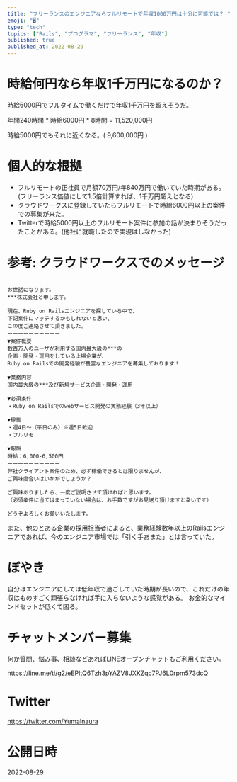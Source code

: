 ```yaml
---
title: "フリーランスのエンジニアならフルリモートで年収1000万円は十分に可能では？ "
emoji: "🖥"
type: "tech"
topics: ["Rails", "プログラマ", "フリーランス", "年収"]
published: true
published_at: 2022-08-29
---
```


# 時給何円なら年収1千万円になるのか？


時給6000円でフルタイムで働くだけで年収1千万円を超えそうだ。

年間240時間 * 時給6000円 * 8時間 = 11,520,000円

時給5000円でもそれに近くなる。( 9,600,000円 )

# 個人的な根拠

- フルリモートの正社員で月額70万円/年840万円で働いていた時期がある。(フリーランス価値にして1.5倍計算すれば、1千万円超えとなる)
- クラウドワークスに登録していたらフルリモートで時給6000円以上の案件での募集が来た。
- Twitterで時給5000円以上のフルリモート案件に参加の話が決まりそうだったことがある。(他社に就職したので実現はしなかった)

# 参考: クラウドワークスでのメッセージ

```

お世話になります。
***株式会社と申します。

現在、Ruby on Railsエンジニアを探している中で、
下記案件にマッチするかもしれないと思い、
この度ご連絡させて頂きました。
ーーーーーーーーーー
▼案件概要
数百万人のユーザが利用する国内最大級の***の
企画・開発・運用をしている上場企業が、
Ruby on Railsでの開発経験が豊富なエンジニアを募集しております！

▼業務内容
国内最大級の***及び新規サービス企画・開発・運用

▼必須条件
・Ruby on Railsでのwebサービス開発の実務経験（3年以上）

▼稼働
・週4日～（平日のみ）※週5日歓迎
・フルリモ

▼報酬
時給：6,000-6,500円
ーーーーーーーーーー
弊社クライアント案件のため、必ず稼働できるとは限りませんが、
ご興味度合いはいかがでしょうか？

ご興味ありましたら、一度ご説明させて頂ければと思います。
（必須条件に当てはまっていない場合は、お手数ですがお見送り頂けますと幸いです）

どうぞよろしくお願いいたします。
```

また、他のとある企業の採用担当者によると、業務経験数年以上のRailsエンジニアであれば、今のエンジニア市場では「引く手あまた」とは言っていた。


# ぼやき

自分はエンジニアにしては低年収で過ごしていた時期が長いので、これだけの年収はものすごく頑張らなければ手に入らないような感覚がある。
お金的なマインドセットが低くて困る。

<!-- Update From Qiita API -->

# チャットメンバー募集


何か質問、悩み事、相談などあればLINEオープンチャットもご利用ください。

https://line.me/ti/g2/eEPltQ6Tzh3pYAZV8JXKZqc7PJ6L0rpm573dcQ


# Twitter

https://twitter.com/YumaInaura

<!-- Update From Qiita API -->


# 公開日時

2022-08-29
